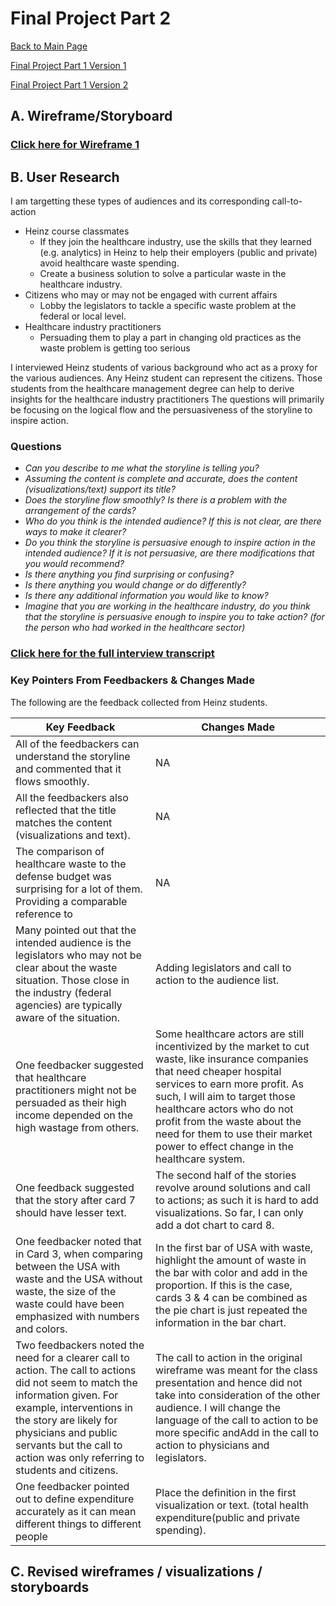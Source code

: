 # Final Project Part 2
[Back to Main Page](https://yangle-l.github.io/Lim-Portfolio)

[Final Project Part 1 Version 1](/FinalProjectPart1_V1.md)

[Final Project Part 1 Version 2](/FinalProjectPart1_V2.md)

## A. Wireframe/Storyboard
### [Click here for Wireframe 1](/Wireframe1.md)

## B. User Research 
I am targetting these types of audiences and its corresponding call-to-action 
* Heinz course classmates
  * If they join the healthcare industry, use the skills that they learned (e.g. analytics) in Heinz to help their employers (public and private) avoid healthcare waste spending.
  * Create a business solution to solve a particular waste in the healthcare industry. 
* Citizens who may or may not be engaged with current affairs
  * Lobby the legislators to tackle a specific waste problem at the federal or local level.  
* Healthcare industry practitioners
  * Persuading them to play a part in changing old practices as the waste problem is getting too serious   

I interviewed Heinz students of various background who act as a proxy for the various audiences. Any Heinz student can represent the citizens. Those students from the healthcare management degree can help to derive insights for the healthcare industry practitioners  The questions will primarily be focusing on the logical flow and the persuasiveness of the storyline to inspire action. 

### Questions     
 * *Can you describe to me what the storyline is telling you?*  
 * *Assuming the content is complete and accurate, does the content (visualizations/text) support its title?*   
 * *Does the storyline flow smoothly? Is there is a problem with the arrangement of the cards?*  
 * *Who do you think is the intended audience? If this is not clear, are there ways to make it clearer?*  
 * *Do you think the storyline is persuasive enough to inspire action in the intended audience? If it is not persuasive, are there modifications that you would recommend?*  
 * *Is there anything you find surprising or confusing?*  
 * *Is there anything you would change or do differently?*   
 * *Is there any additional information you would like to know?*  
 * *Imagine that you are working in the healthcare industry, do you think that the storyline is persuasive enough to inspire you to take action? (for the person who had worked in the healthcare sector)*  

### [Click here for the full interview transcript](/User_Research.md)

### Key Pointers From Feedbackers & Changes Made
The following are the feedback collected from Heinz students.

Key Feedback     | Changes Made 
------------ | -------------
All of the feedbackers can understand the storyline and commented that it flows smoothly. | NA
All the feedbackers also reflected that the title matches the content (visualizations and text). | NA
The comparison of healthcare waste to the defense budget was surprising for a lot of them.  Providing a comparable reference to   | NA
Many pointed out that the intended audience is the legislators who may not be clear about the waste situation. Those close in the industry (federal agencies) are typically aware of the situation.   | Adding legislators and call to action to the audience list.
One feedbacker suggested that healthcare practitioners might not be persuaded as their high income depended on the high wastage from others. | Some healthcare actors are still incentivized by the market to cut waste, like insurance companies that need cheaper hospital services to earn more profit. As such, I will aim to target those healthcare actors who do not profit from the waste about the need for them to use their market power to effect change in the healthcare system. 
One feedback suggested that the story after card 7 should have lesser text. | The second half of the stories revolve around solutions and call to actions; as such it is hard to add visualizations. So far, I can only add a dot chart to card 8. 
One feedbacker noted that in Card 3, when comparing between the USA with waste and the USA without waste,  the size of the waste could have been emphasized with numbers and colors. | In the first bar of USA with waste, highlight the amount of waste in the bar with color and add in the proportion. If this is the case, cards 3 & 4 can be combined as the pie chart is just repeated the information in the bar chart.
Two feedbackers noted the need for a clearer call to action. The call to actions did not seem to match the information given. For example,  interventions in the story are likely for physicians and public servants but the call to action was only referring to students and citizens. | The call to action in the original wireframe was meant for the class presentation and hence did not take into consideration of the other audience. I will change the language of the call to action to be more specific andAdd in the call to action to physicians and legislators. 
One feedbacker pointed out to define expenditure accurately as it can mean different things to different people | Place the definition in the first visualization or text. (total health expenditure(public and private spending).






## C. Revised wireframes / visualizations / storyboards

